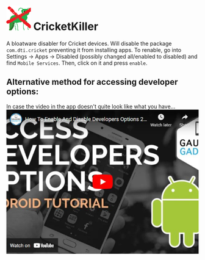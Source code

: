# ![Logo](https://github.com/SpaceSaver/CricketKiller/raw/main/No%20Cricket.png) CricketKiller
 A bloatware disabler for Cricket devices.  Will disable the package `com.dti.cricket` preventing it from installing apps.  To renable, go into Settings -> Apps -> Disabled (possibly changed all/enabled to disabled) and find `Mobile Services`.  Then, click on it and press `enable`.
## Alternative method for accessing developer options:
In case the video in the app doesn't quite look like what you have...
[![YouTube video for instructions on how to access the developer options in new versions of Android](https://raw.githubusercontent.com/SpaceSaver/CricketKiller/main/Dev%20Opts%20Tutorial.jpg)](https://www.youtube.com/watch?v=TqtsWXDMNzA)